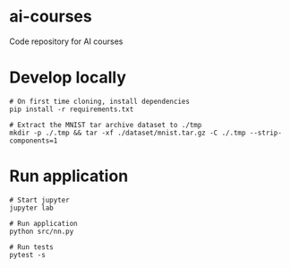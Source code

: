 # ai-courses

Code repository for AI courses

# Develop locally

```shell
# On first time cloning, install dependencies
pip install -r requirements.txt

# Extract the MNIST tar archive dataset to ./tmp
mkdir -p ./.tmp && tar -xf ./dataset/mnist.tar.gz -C ./.tmp --strip-components=1
```


# Run application

```
# Start jupyter
jupyter lab

# Run application
python src/nn.py

# Run tests
pytest -s
```